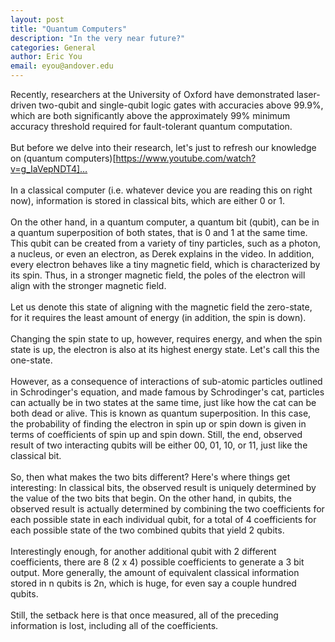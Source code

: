 ```yaml
---
layout: post
title: "Quantum Computers"
description: "In the very near future?"
categories: General
author: Eric You
email: eyou@andover.edu
---
```


Recently, researchers at the University of Oxford have demonstrated laser-driven two-qubit and single-qubit logic gates with accuracies above 99.9%, which are both significantly above the approximately 99% minimum accuracy threshold required for fault-tolerant quantum computation.
<br>
<br>
But before we delve into their research, let's just to refresh our knowledge on (quantum computers)[https://www.youtube.com/watch?v=g_IaVepNDT4]…
<br>
<br>
In a classical computer (i.e. whatever device you are reading this on right now), information is stored in classical bits, which are either 0 or 1.
<br>
<br>
On the other hand, in a quantum computer, a quantum bit (qubit), can be in a quantum superposition of both states, that is 0 and 1 at the same time. This qubit can be created from a variety of tiny particles, such as a photon, a nucleus, or even an electron, as Derek explains in the video. In addition, every electron behaves like a tiny magnetic field, which is characterized by its spin. Thus, in a stronger magnetic field, the poles of the electron will align with the stronger magnetic field.
<br>
<br>
Let us denote this state of aligning with the magnetic field the zero-state, for it requires the least amount of energy (in addition, the spin is down).
<br>
<br>
Changing the spin state to up, however, requires energy, and when the spin state is up, the electron is also at its highest energy state. Let's call this the one-state.
<br>
<br>
However, as a consequence of interactions of sub-atomic particles outlined in Schrodinger's equation, and made famous by Schrodinger's cat, particles can actually be in two states at the same time, just like how the cat can be both dead or alive. This is known as quantum superposition. In this case, the probability of finding the electron in spin up or spin down is given in terms of coefficients of spin up and spin down. Still, the end, observed result of two interacting qubits will be either 00, 01, 10, or 11, just like the classical bit.
<br>
<br>
So, then what makes the two bits different? Here's where things get interesting: In classical bits, the observed result is uniquely determined by the value of the two bits that begin. On the other hand, in qubits, the observed result is actually determined by combining the two coefficients for each possible state in each individual qubit, for a total of 4 coefficients for each possible state of the two combined qubits that yield 2 qubits.
<br>
<br>
Interestingly enough, for another additional qubit with 2 different coefficients, there are 8 (2 x 4)  possible coefficients to generate a 3 bit output. More generally, the amount of equivalent classical information stored in n qubits is 2n, which is huge, for even say a couple hundred qubits.
<br>
<br>
Still, the setback here is that once measured, all of the preceding information is lost, including all of the coefficients. 